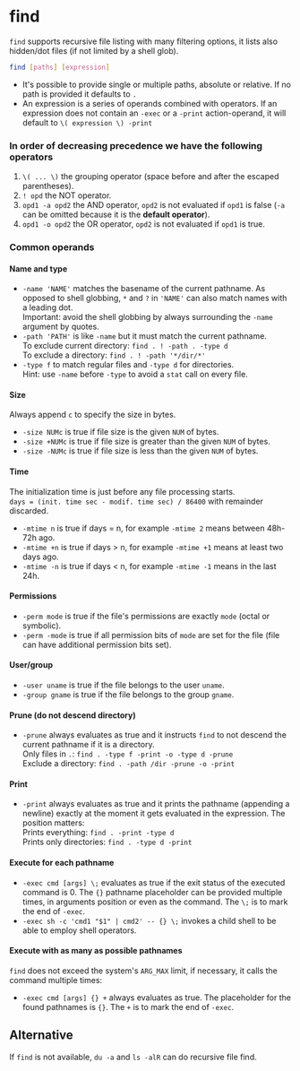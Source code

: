 # find

`find` supports recursive file listing with many filtering options, it lists also hidden/dot files (if not limited by a shell glob).

```bash
find [paths] [expression]
```

- It's possible to provide single or multiple paths, absolute or relative. If no path is provided it defaults to `.`
- An expression is a series of operands combined with operators. If an expression does not contain an `-exec` or a `-print` action-operand, it will default to `\( expression \) -print`

### In order of decreasing precedence we have the following operators

1. `\( ... \)` the grouping operator (space before and after the escaped parentheses).
2. `! opd` the NOT operator.
3. `opd1 -a opd2` the AND operator, `opd2` is not evaluated if `opd1` is false (`-a` can be omitted because it is the **default operator**).
4. `opd1 -o opd2` the OR operator, `opd2` is not evaluated if `opd1` is true.

### Common operands

#### Name and type

- `-name 'NAME'` matches the basename of the current pathname. As opposed to shell globbing, `*` and `?` in `'NAME'` can also match names with a leading dot.  
  Important: avoid the shell globbing by always surrounding the `-name` argument by quotes.
- `-path 'PATH'` is like `-name` but it must match the current pathname.  
  To exclude current directory: `find . ! -path . -type d`  
  To exclude a directory: `find . ! -path '*/dir/*'`
- `-type f` to match regular files and `-type d` for directories.  
  Hint: use `-name` before `-type` to avoid a `stat` call on every file.

#### Size

Always append `c` to specify the size in bytes.

- `-size NUMc` is true if file size is the given `NUM` of bytes.
- `-size +NUMc` is true if file size is greater than the given `NUM` of bytes.
- `-size -NUMc` is true if file size is less than the given `NUM` of bytes.

#### Time

The initialization time is just before any file processing starts.  
`days = (init. time sec - modif. time sec) / 86400` with remainder discarded.

- `-mtime n` is true if days = n, for example `-mtime 2` means between 48h-72h ago.
- `-mtime +n` is true if days > n, for example `-mtime +1` means at least two days ago.
- `-mtime -n` is true if days < n, for example `-mtime -1` means in the last 24h.

#### Permissions

- `-perm mode` is true if the file's permissions are exactly `mode` (octal or symbolic).
- `-perm -mode` is true if all permission bits of `mode` are set for the file (file can have additional permission bits set).

#### User/group

- `-user uname` is true if the file belongs to the user `uname`.
- `-group gname` is true if the file belongs to the group `gname`.

#### Prune (do not descend directory)

- `-prune` always evaluates as true and it instructs `find` to not descend the current pathname if it is a directory.  
Only files in `.`: `find . -type f -print -o -type d -prune`  
Exclude a directory: `find . -path /dir -prune -o -print`

#### Print

- `-print` always evaluates as true and it prints the pathname (appending a newline) exactly at the moment it gets evaluated in the expression. The position matters:  
Prints everything: `find . -print -type d`  
Prints only directories: `find . -type d -print`

#### Execute for each pathname

- `-exec cmd [args] \;` evaluates as true if the exit status of the executed command is 0. The `{}` pathname placeholder can be provided multiple times, in arguments position or even as the command. The `\;` is to mark the end of `-exec`.
- `-exec sh -c 'cmd1 "$1" | cmd2' -- {} \;` invokes a child shell to be able to employ shell operators.

#### Execute with as many as possible pathnames

`find` does not exceed the system's `ARG_MAX` limit, if necessary, it calls the command multiple times:

- `-exec cmd [args] {} +` always evaluates as true. The placeholder for the found pathnames is `{}`. The `+` is to mark the end of `-exec`.

## Alternative

If `find` is not available, `du -a` and `ls -alR` can do recursive file find.
